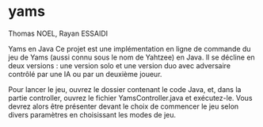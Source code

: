 # yams
Thomas NOEL, Rayan ESSAIDI

Yams en Java
Ce projet est une implémentation en ligne de commande du jeu de Yams (aussi connu sous le nom de Yahtzee) en Java. Il se décline en deux versions : une version solo et une version duo avec adversaire contrôlé par une IA ou par un deuxième joueur.

Pour lancer le jeu, ouvrez le dossier contenant le code Java, et, dans la partie controller, ouvrez le fichier YamsController.java et exécutez-le. Vous devrez alors être présenter devant le choix de commencer le jeu selon divers paramètres en choisissant les modes de jeu.
